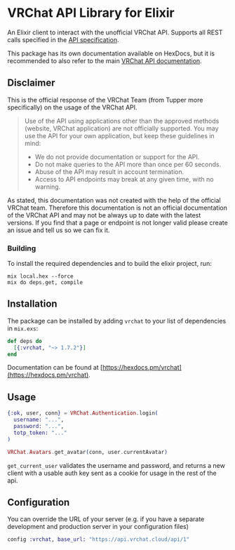 # VRChat API Library for Elixir

An Elixir client to interact with the unofficial VRChat API. Supports all REST calls specified in the [API specification](https://github.com/vrchatapi/specification).

This package has its own documentation available on HexDocs, but it is recommended to also refer to the main [VRChat API documentation](https://vrchatapi.github.io/).

## Disclaimer

This is the official response of the VRChat Team (from Tupper more specifically) on the usage of the VRChat API.

> Use of the API using applications other than the approved methods (website, VRChat application) are not officially supported. You may use the API for your own application, but keep these guidelines in mind:
> * We do not provide documentation or support for the API.
> * Do not make queries to the API more than once per 60 seconds.
> * Abuse of the API may result in account termination.
> * Access to API endpoints may break at any given time, with no warning.

As stated, this documentation was not created with the help of the official VRChat team. Therefore this documentation is not an official documentation of the VRChat API and may not be always up to date with the latest versions. If you find that a page or endpoint is not longer valid please create an issue and tell us so we can fix it.

### Building

To install the required dependencies and to build the elixir project, run:
```
mix local.hex --force
mix do deps.get, compile
```

## Installation

The package can be installed by adding `vrchat` to your list of dependencies in `mix.exs`:

```elixir
def deps do
  [{:vrchat, "~> 1.7.2"}]
end
```

Documentation can be found at [https://hexdocs.pm/vrchat](https://hexdocs.pm/vrchat).

## Usage
```elixir
{:ok, user, conn} = VRChat.Authentication.login(
  username: "...",
  password: "...",
  totp_token: "..."
)

VRChat.Avatars.get_avatar(conn, user.currentAvatar)
```

`get_current_user` validates the username and password, and returns a
new client with a usable auth key sent as a cookie for usage in the
rest of the api.

## Configuration

You can override the URL of your server (e.g. if you have a separate development and production server in your configuration files)
```elixir
config :vrchat, base_url: "https://api.vrchat.cloud/api/1"
```
